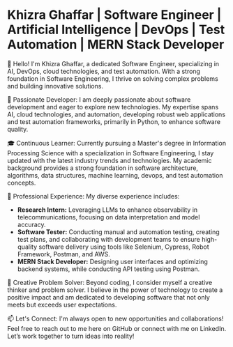 # Khizra Ghaffar | Software Engineer | Artificial Intelligence | DevOps | Test Automation | MERN Stack Developer

👋 Hello! I'm Khizra Ghaffar, a dedicated Software Engineer, specializing in AI, DevOps, cloud technologies, and test automation. With a strong foundation in Software Engineering, I thrive on solving complex problems and building innovative solutions.

🚀 Passionate Developer: I am deeply passionate about software development and eager to explore new technologies. My expertise spans AI, cloud technologies, and automation, developing robust web applications and test automation frameworks, primarily in Python, to enhance software quality.

🎓 Continuous Learner: Currently pursuing a Master's degree in Information Processing Science with a specialization in Software Engineering, I stay updated with the latest industry trends and technologies. My academic background provides a strong foundation in software architecture, algorithms, data structures, machine learning, devops, and test automation concepts.

💼 Professional Experience: My diverse experience includes:

- **Research Intern:** Leveraging LLMs to enhance observability in telecommunications, focusing on data interpretation and model accuracy.
- **Software Tester:** Conducting manual and automation testing, creating test plans, and collaborating with development teams to ensure high-quality software delivery using tools like Selenium, Cypress, Robot Framework, Postman, and AWS.
- **MERN Stack Developer:** Designing user interfaces and optimizing backend systems, while conducting API testing using Postman.

🌟 Creative Problem Solver: Beyond coding, I consider myself a creative thinker and problem solver. I believe in the power of technology to create a positive impact and am dedicated to developing software that not only meets but exceeds user expectations.

📫 Let's Connect: I'm always open to new opportunities and collaborations! Feel free to reach out to me here on GitHub or connect with me on LinkedIn. Let’s work together to turn ideas into reality!
